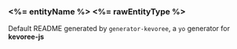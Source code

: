 ### <%= entityName %> <%= rawEntityType %>

Default README generated by ```generator-kevoree```, a ```yo``` generator for __kevoree-js__